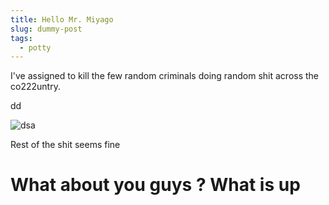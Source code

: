 ```yaml
---
title: Hello Mr. Miyago
slug: dummy-post
tags:
  - potty
---
```

I've assigned to kill the few random criminals doing random shit across the co222untry.



dd

![dsa](/img/screenshot.png "asd")

Rest of the shit seems fine

# What about you guys ? What is up